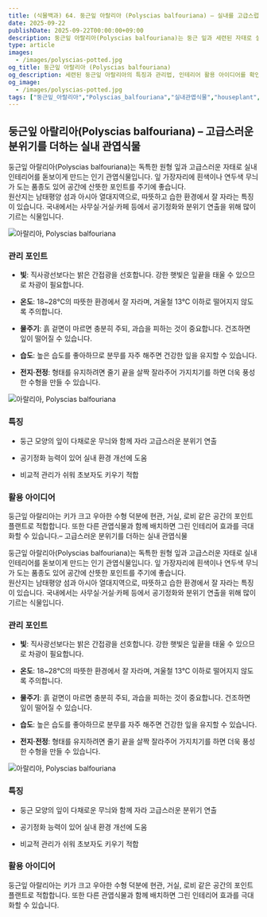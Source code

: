 ```yaml
---
title: (식물백과) 64. 둥근잎 아랄리아 (Polyscias balfouriana) – 실내를 고급스럽게 만드는 관엽식물
date: 2025-09-22
publishDate: 2025-09-22T00:00:00+09:00
description: 둥근잎 아랄리아(Polyscias balfouriana)는 둥근 잎과 세련된 자태로 실내 인테리어를 돋보이게 하는 인기 관엽식물입니다. 관리 방법과 특징을 알아보세요.
type: article
images: 
  - /images/polyscias-potted.jpg
og_title: 둥근잎 아랄리아 (Polyscias balfouriana) 
og_description: 세련된 둥근잎 아랄리아의 특징과 관리법, 인테리어 활용 아이디어를 확인하세요.
og_image: 
  - /images/polyscias-potted.jpg
tags: ["둥근잎_아랄리아","Polyscias_balfouriana","실내관엽식물","houseplant","공기정화식물","foliage_plant","인테리어식물","indoor_plant","관엽식물관리","green_interior"]
---
```


## 둥근잎 아랄리아(Polyscias balfouriana) – 고급스러운 분위기를 더하는 실내 관엽식물

둥근잎 아랄리아(Polyscias balfouriana)는 독특한 원형 잎과 고급스러운 자태로 실내 인테리어를 돋보이게 만드는 인기 관엽식물입니다. 잎 가장자리에 흰색이나 연두색 무늬가 도는 품종도 있어 공간에 산뜻한 포인트를 주기에 좋습니다.  
원산지는 남태평양 섬과 아시아 열대지역으로, 따뜻하고 습한 환경에서 잘 자라는 특징이 있습니다. 국내에서는 사무실·거실·카페 등에서 공기정화와 분위기 연출을 위해 많이 기르는 식물입니다.

 ![아랄리아, Polyscias balfouriana](/images/polyscias-closeup.jpg)    

### 관리 포인트

- **빛**: 직사광선보다는 밝은 간접광을 선호합니다. 강한 햇빛은 잎끝을 태울 수 있으므로 차광이 필요합니다.
    
- **온도**: 18~28℃의 따뜻한 환경에서 잘 자라며, 겨울철 13℃ 이하로 떨어지지 않도록 주의합니다.
    
- **물주기**: 흙 겉면이 마르면 충분히 주되, 과습을 피하는 것이 중요합니다. 건조하면 잎이 떨어질 수 있습니다.
    
- **습도**: 높은 습도를 좋아하므로 분무를 자주 해주면 건강한 잎을 유지할 수 있습니다.
    
- **전지·전정**: 형태를 유지하려면 줄기 끝을 살짝 잘라주어 가지치기를 하면 더욱 풍성한 수형을 만들 수 있습니다.
    
![아랄리아, Polyscias balfouriana](/images/polyscias-potted.jpg)    

### 특징

- 둥근 모양의 잎이 다채로운 무늬와 함께 자라 고급스러운 분위기 연출
    
- 공기정화 능력이 있어 실내 환경 개선에 도움
    
- 비교적 관리가 쉬워 초보자도 키우기 적합
    



### 활용 아이디어

둥근잎 아랄리아는 키가 크고 우아한 수형 덕분에 현관, 거실, 로비 같은 공간의 포인트 플랜트로 적합합니다. 또한 다른 관엽식물과 함께 배치하면 그린 인테리어 효과를 극대화할 수 있습니다.– 고급스러운 분위기를 더하는 실내 관엽식물

둥근잎 아랄리아(Polyscias balfouriana)는 독특한 원형 잎과 고급스러운 자태로 실내 인테리어를 돋보이게 만드는 인기 관엽식물입니다. 잎 가장자리에 흰색이나 연두색 무늬가 도는 품종도 있어 공간에 산뜻한 포인트를 주기에 좋습니다.  
원산지는 남태평양 섬과 아시아 열대지역으로, 따뜻하고 습한 환경에서 잘 자라는 특징이 있습니다. 국내에서는 사무실·거실·카페 등에서 공기정화와 분위기 연출을 위해 많이 기르는 식물입니다.

### 관리 포인트

- **빛**: 직사광선보다는 밝은 간접광을 선호합니다. 강한 햇빛은 잎끝을 태울 수 있으므로 차광이 필요합니다.
    
- **온도**: 18~28℃의 따뜻한 환경에서 잘 자라며, 겨울철 13℃ 이하로 떨어지지 않도록 주의합니다.
    
- **물주기**: 흙 겉면이 마르면 충분히 주되, 과습을 피하는 것이 중요합니다. 건조하면 잎이 떨어질 수 있습니다.
    
- **습도**: 높은 습도를 좋아하므로 분무를 자주 해주면 건강한 잎을 유지할 수 있습니다.
    
- **전지·전정**: 형태를 유지하려면 줄기 끝을 살짝 잘라주어 가지치기를 하면 더욱 풍성한 수형을 만들 수 있습니다.
    

![아랄리아, Polyscias balfouriana](/images/polyscias-interior.jpg)    

### 특징

- 둥근 모양의 잎이 다채로운 무늬와 함께 자라 고급스러운 분위기 연출
    
- 공기정화 능력이 있어 실내 환경 개선에 도움
    
- 비교적 관리가 쉬워 초보자도 키우기 적합
    

### 활용 아이디어

둥근잎 아랄리아는 키가 크고 우아한 수형 덕분에 현관, 거실, 로비 같은 공간의 포인트 플랜트로 적합합니다. 또한 다른 관엽식물과 함께 배치하면 그린 인테리어 효과를 극대화할 수 있습니다.